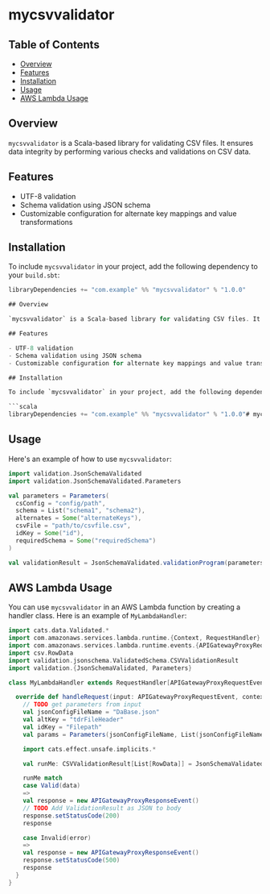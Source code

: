 # mycsvvalidator

## Table of Contents
- [Overview](#overview)
- [Features](#features)
- [Installation](#installation)
- [Usage](#usage)
- [AWS Lambda Usage](#aws-lambda-usage)

## Overview

`mycsvvalidator` is a Scala-based library for validating CSV files. It ensures data integrity by performing various checks and validations on CSV data.

## Features

- UTF-8 validation
- Schema validation using JSON schema
- Customizable configuration for alternate key mappings and value transformations

## Installation

To include `mycsvvalidator` in your project, add the following dependency to your `build.sbt`:

```scala
libraryDependencies += "com.example" %% "mycsvvalidator" % "1.0.0"

## Overview

`mycsvvalidator` is a Scala-based library for validating CSV files. It ensures data integrity by performing various checks and validations on CSV data.

## Features

- UTF-8 validation
- Schema validation using JSON schema
- Customizable configuration for alternate key mappings and value transformations

## Installation

To include `mycsvvalidator` in your project, add the following dependency to your `build.sbt`:

```scala
libraryDependencies += "com.example" %% "mycsvvalidator" % "1.0.0"# mycsvvalidator
```
## Usage

Here's an example of how to use `mycsvvalidator`:

```scala
import validation.JsonSchemaValidated
import validation.JsonSchemaValidated.Parameters

val parameters = Parameters(
  csConfig = "config/path",
  schema = List("schema1", "schema2"),
  alternates = Some("alternateKeys"),
  csvFile = "path/to/csvfile.csv",
  idKey = Some("id"),
  requiredSchema = Some("requiredSchema")
)

val validationResult = JsonSchemaValidated.validationProgram(parameters).unsafeRunSync()
```

## AWS Lambda Usage

You can use `mycsvvalidator` in an AWS Lambda function by creating a handler class. Here is an example of `MyLambdaHandler`:

```scala
import cats.data.Validated.*
import com.amazonaws.services.lambda.runtime.{Context, RequestHandler}
import com.amazonaws.services.lambda.runtime.events.{APIGatewayProxyRequestEvent, APIGatewayProxyResponseEvent}
import csv.RowData
import validation.jsonschema.ValidatedSchema.CSVValidationResult
import validation.{JsonSchemaValidated, Parameters}

class MyLambdaHandler extends RequestHandler[APIGatewayProxyRequestEvent, APIGatewayProxyResponseEvent] {

  override def handleRequest(input: APIGatewayProxyRequestEvent, context: Context): APIGatewayProxyResponseEvent = {
    // TODO get parameters from input
    val jsonConfigFileName = "DaBase.json"
    val altKey = "tdrFileHeader"
    val idKey = "Filepath"
    val params = Parameters(jsonConfigFileName, List(jsonConfigFileName, jsonConfigFileName), Some(altKey), "sample.csv", Some(idKey), Some(jsonConfigFileName))

    import cats.effect.unsafe.implicits.*

    val runMe: CSVValidationResult[List[RowData]] = JsonSchemaValidated.validationProgram(params).unsafeRunSync()

    runMe match
    case Valid(data)
    =>
    val response = new APIGatewayProxyResponseEvent()
    // TODO Add ValidationResult as JSON to body
    response.setStatusCode(200)
    response

    case Invalid(error)
    =>
    val response = new APIGatewayProxyResponseEvent()
    response.setStatusCode(500)
    response
  }
}
```
